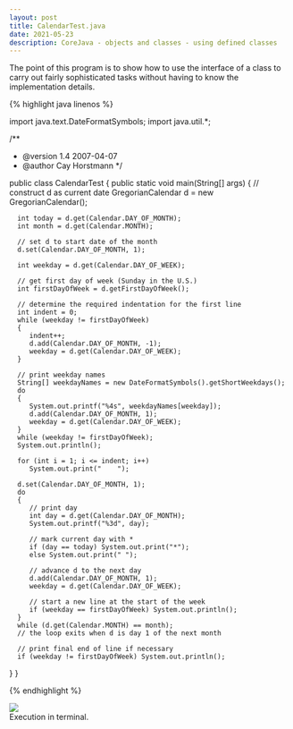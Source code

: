 ```yaml
---
layout: post
title: CalendarTest.java
date: 2021-05-23
description: CoreJava - objects and classes - using defined classes
---
```

The point of this program is to show how to use the interface of a class to carry out fairly sophisticated tasks without having to know the implementation details.

{% highlight java linenos %}

import java.text.DateFormatSymbols;
import java.util.*;

/**
 * @version 1.4 2007-04-07
 * @author Cay Horstmann
 */

public class CalendarTest
{
   public static void main(String[] args)
   {
      // construct d as current date
      GregorianCalendar d = new GregorianCalendar();

      int today = d.get(Calendar.DAY_OF_MONTH);
      int month = d.get(Calendar.MONTH);

      // set d to start date of the month
      d.set(Calendar.DAY_OF_MONTH, 1);

      int weekday = d.get(Calendar.DAY_OF_WEEK);

      // get first day of week (Sunday in the U.S.)
      int firstDayOfWeek = d.getFirstDayOfWeek();

      // determine the required indentation for the first line
      int indent = 0;
      while (weekday != firstDayOfWeek)
      {
         indent++;
         d.add(Calendar.DAY_OF_MONTH, -1);
         weekday = d.get(Calendar.DAY_OF_WEEK);
      }

      // print weekday names
      String[] weekdayNames = new DateFormatSymbols().getShortWeekdays();
      do
      {
         System.out.printf("%4s", weekdayNames[weekday]);
         d.add(Calendar.DAY_OF_MONTH, 1);
         weekday = d.get(Calendar.DAY_OF_WEEK);
      }
      while (weekday != firstDayOfWeek);
      System.out.println();

      for (int i = 1; i <= indent; i++)
         System.out.print("    ");

      d.set(Calendar.DAY_OF_MONTH, 1);
      do
      {
         // print day
         int day = d.get(Calendar.DAY_OF_MONTH);
         System.out.printf("%3d", day);

         // mark current day with *
         if (day == today) System.out.print("*");
         else System.out.print(" ");

         // advance d to the next day
         d.add(Calendar.DAY_OF_MONTH, 1);
         weekday = d.get(Calendar.DAY_OF_WEEK);

         // start a new line at the start of the week
         if (weekday == firstDayOfWeek) System.out.println();
      }
      while (d.get(Calendar.MONTH) == month);
      // the loop exits when d is day 1 of the next month

      // print final end of line if necessary
      if (weekday != firstDayOfWeek) System.out.println();
   }
}


{% endhighlight %}

<div class="row mt-3">
    <div class="col-sm mt-3 mt-md-0">
        <img class="img-fluid rounded z-depth-1" src="{{ site.baseurl }}/assets/img/blog2-p1.png">
    </div>
</div>
<div class="caption">
    Execution in terminal.
</div>
